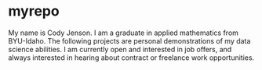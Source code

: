 # myrepo

My name is Cody Jenson. I am a graduate in applied mathematics from BYU-Idaho. The following projects are personal demonstrations of my data science abilities. I am currently open and interested in job offers, and always interested in hearing about contract or freelance work opportunities.
